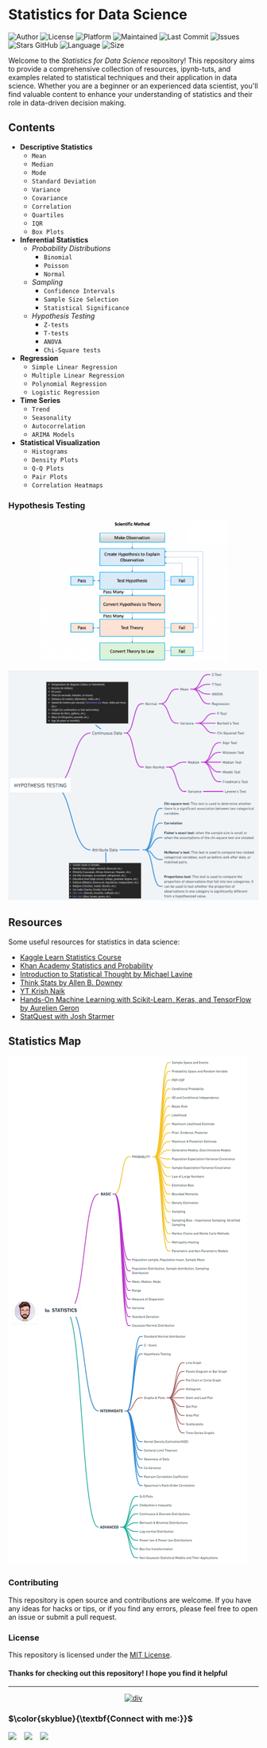 # Statistics for Data Science

![Author](https://img.shields.io/badge/author-faizy-red)
![License](https://img.shields.io/badge/license-MIT-brightgreen)
![Platform](https://img.shields.io/badge/platform-Visual%20Studio%20Code-blue)
![Maintained](https://img.shields.io/maintenance/yes/2023)
![Last Commit](https://img.shields.io/github/last-commit/mohd-faizy/Stats-with-Data)
![Issues](https://img.shields.io/github/issues/mohd-faizy/Stats-with-Data)
![Stars GitHub](https://img.shields.io/github/stars/mohd-faizy/Stats-with-Data)
![Language](https://img.shields.io/github/languages/top/mohd-faizy/Stats-with-Data)
![Size](https://img.shields.io/github/repo-size/mohd-faizy/Stats-with-Data)


Welcome to the *Statistics for Data Science* repository! This repository aims to provide a comprehensive collection of resources, ipynb-tuts, and examples related to statistical techniques and their application in data science. Whether you are a beginner or an experienced data scientist, you'll find valuable content to enhance your understanding of statistics and their role in data-driven decision making.

## Contents

- **Descriptive Statistics**
  - `Mean`
  - `Median`
  - `Mode`
  - `Standard Deviation`
  - `Variance`
  - `Covariance`
  - `Correlation`
  - `Quartiles`
  - `IQR`
  - `Box Plots`
- **Inferential Statistics**
  - *Probability Distributions*
    - `Binomial`
    - `Poisson`
    - `Normal`
  - *Sampling*
    - `Confidence Intervals`
    - `Sample Size Selection`
    - `Statistical Significance`
  - *Hypothesis Testing*
    - `Z-tests`
    - `T-tests`
    - `ANOVA`
    - `Chi-Square tests ` 
- **Regression**
  - `Simple Linear Regression`
  - `Multiple Linear Regression`
  - `Polynomial Regression`
  - `Logistic Regression`
- **Time Series**
  - `Trend`
  - `Seasonality`
  - `Autocorrelation`
  - `ARIMA Models ` 
- **Statistical Visualization**
  - `Histograms`
  - `Density Plots`
  - `Q-Q Plots`
  - `Pair Plots`
  - `Correlation Heatmaps`

### Hypothesis Testing 

<p align='center'>
  <a href="#"><img src='https://github.com/mohd-faizy/Stats-with-Data/blob/main/_jpg/HT1.png?raw=true' width=75%></a>
</p>

<p align='center'>
  <a href="#"><img src='https://github.com/mohd-faizy/Stats-with-Data/blob/main/_jpg/HT2.png?raw=true' width=100%></a>
</p>

## Resources

Some useful resources for statistics in data science:

- [Kaggle Learn Statistics Course](https://www.kaggle.com/learn/statistics)
- [Khan Academy Statistics and Probability](https://www.khanacademy.org/math/statistics-probability)
- [Introduction to Statistical Thought by Michael Lavine](https://www.statthought.plus/)
- [Think Stats by Allen B. Downey](https://greenteapress.com/wp/think-stats-2e/)
- [YT Krish Naik](https://www.youtube.com/@krishnaik06)
- [Hands-On Machine Learning with Scikit-Learn, Keras, and TensorFlow by Aurelien Geron](https://www.oreilly.com/library/view/hands-on-machine-learning/9781492032632/)
- [StatQuest with Josh Starmer](https://www.youtube.com/@statquest)


## Statistics Map

![statistics](https://github.com/mohd-faizy/Stats-with-Data/blob/main/_jpg/STATISTICS.jpg)

### Contributing

This repository is open source and contributions are welcome. If you have any ideas for hacks or tips, or if you find any errors, please feel free to open an issue or submit a pull request.

### License

This repository is licensed under the [MIT License](https://github.com/mohd-faizy/Stats-with-Data/blob/main/LICENSE).

#### Thanks for checking out this repository! I hope you find it helpful

---

<p align='center'>
  <a href="#"><img src='https://tymsai.netlify.app/resource/1.gif' height='10' width=100% alt="div"></a>
</p>

### $\color{skyblue}{\textbf{Connect with me:}}$

[<img align="left" src="https://cdn4.iconfinder.com/data/icons/social-media-icons-the-circle-set/48/twitter_circle-512.png" width="32px"/>][twitter]
[<img align="left" src="https://cdn-icons-png.flaticon.com/512/145/145807.png" width="32px"/>][linkedin]
[<img align="left" src="https://cdn2.iconfinder.com/data/icons/whcompare-blue-green-web-hosting-1/425/cdn-512.png" width="32px"/>][Portfolio]

[twitter]: https://twitter.com/F4izy
[linkedin]: https://www.linkedin.com/in/mohd-faizy/
[Portfolio]: https://mohdfaizy.com/

